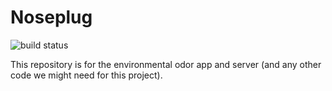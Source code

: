 Noseplug
========

![build status](https://travis-ci.org/noseplug/monorepo.svg?branch=master)

This repository is for the environmental odor app and server (and any
other code we might need for this project).
